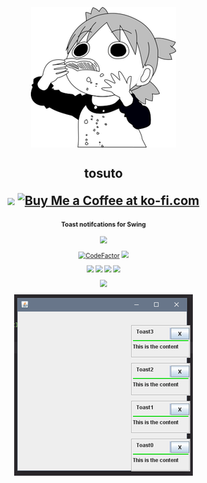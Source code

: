 <p align="center">
    <img src="https://raw.githubusercontent.com/DeflatedPickle/tosuto/master/.github/toastsuba.png">
</p>

<h1 align="center">
    tosuto
    <br>
    <p align="center">
        <a href="https://www.patreon.com/DeflatedPickle"><img src="https://c5.patreon.com/external/logo/become_a_patron_button@2x.png" height="24px"></a>
        <a href='https://ko-fi.com/Q5Q0CSWL' target='_blank'><img height='24' style='border:0px;height:24px;' src='https://az743702.vo.msecnd.net/cdn/kofi4.png?v=2' border='0' alt='Buy Me a Coffee at ko-fi.com'/></a>
    </p>
</h1>

<h4 align="center">Toast notifcations for Swing</h4>
 
<p align="center">
    <a href="https://github.com/DeflatedPickle/tosuto/commits/master"><img src="https://img.shields.io/github/last-commit/DeflatedPickle/tosuto.svg"></a>
</p>
      
<p align="center">
    <a href="https://www.codefactor.io/repository/github/deflatedpickle/tosuto/overview/master"><img src="https://www.codefactor.io/repository/github/deflatedpickle/tosuto/badge/master" alt="CodeFactor" /></a>
    <a href="https://codeclimate.com/github/DeflatedPickle/tosuto/maintainability"><img src="https://api.codeclimate.com/v1/badges/cc2cde3e635f8e42113b/maintainability"/></a>
</p>

<p align="center">
    <img src="https://sloc.xyz/github/DeflatedPickle/tosuto/?category=blanks">
    <img src="https://sloc.xyz/github/DeflatedPickle/tosuto/?category=code">
    <img src="https://sloc.xyz/github/DeflatedPickle/tosuto/?category=comments">
    <img src="https://sloc.xyz/github/DeflatedPickle/tosuto/?category=lines">
</p>

<p align="center">
    <a href="https://jitpack.io/#DeflatedPickle/tosuto"><img src="https://jitpack.io/v/DeflatedPickle/tosuto.svg"></a>
</p>
                            
<p align="center">
    <img src="https://raw.githubusercontent.com/DeflatedPickle/tosuto/master/.github/images/tosuto-1.0.1.png">
</p>
